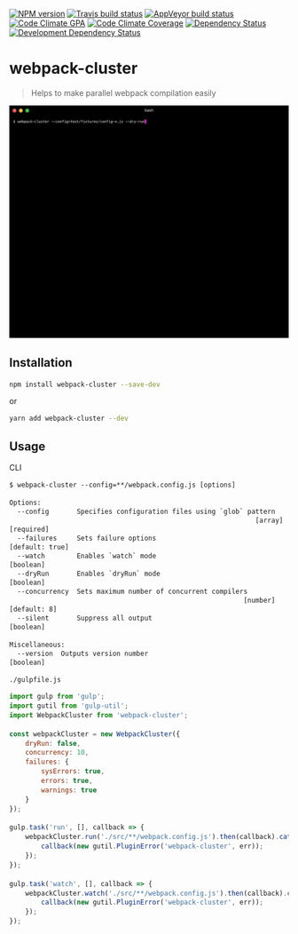 [![NPM version](http://img.shields.io/npm/v/webpack-cluster.svg)](https://www.npmjs.org/package/webpack-cluster)
[![Travis build status](http://img.shields.io/travis/Fitbit/webpack-cluster/master.svg)](https://travis-ci.org/Fitbit/webpack-cluster)
[![AppVeyor build status](https://img.shields.io/appveyor/ci/mdreizin/webpack-cluster/master.svg)](https://ci.appveyor.com/project/mdreizin/webpack-cluster/branch/master)
[![Code Climate GPA](https://img.shields.io/codeclimate/github/Fitbit/webpack-cluster.svg)](https://codeclimate.com/github/Fitbit/webpack-cluster)
[![Code Climate Coverage](https://img.shields.io/codeclimate/coverage/github/Fitbit/webpack-cluster.svg)](https://codeclimate.com/github/Fitbit/webpack-cluster)
[![Dependency Status](https://img.shields.io/david/Fitbit/webpack-cluster.svg)](https://david-dm.org/Fitbit/webpack-cluster)
[![Development Dependency Status](https://img.shields.io/david/dev/Fitbit/webpack-cluster.svg)](https://david-dm.org/Fitbit/webpack-cluster#info=devDependencies)

# webpack-cluster
> Helps to make parallel webpack compilation easily

![](screenshot.gif)

## Installation

```bash
npm install webpack-cluster --save-dev
```

or

```bash
yarn add webpack-cluster --dev
```

## Usage

CLI

```text
$ webpack-cluster --config=**/webpack.config.js [options]

Options:
  --config       Specifies configuration files using `glob` pattern
                                                              [array] [required]
  --failures     Sets failure options                            [default: true]
  --watch        Enables `watch` mode                                  [boolean]
  --dryRun       Enables `dryRun` mode                                 [boolean]
  --concurrency  Sets maximum number of concurrent compilers
                                                           [number] [default: 8]
  --silent       Suppress all output                                   [boolean]

Miscellaneous:
  --version  Outputs version number                                    [boolean]
```

`./gulpfile.js`

```javascript
import gulp from 'gulp';
import gutil from 'gulp-util';
import WebpackCluster from 'webpack-cluster';

const webpackCluster = new WebpackCluster({
    dryRun: false,
    concurrency: 10,
    failures: {
        sysErrors: true,
        errors: true,
        warnings: true
    }
});

gulp.task('run', [], callback => {
    webpackCluster.run('./src/**/webpack.config.js').then(callback).catch(err => {
        callback(new gutil.PluginError('webpack-cluster', err));
    });
});

gulp.task('watch', [], callback => {
    webpackCluster.watch('./src/**/webpack.config.js').then(callback).catch(err => {
        callback(new gutil.PluginError('webpack-cluster', err));
    });
});
```
